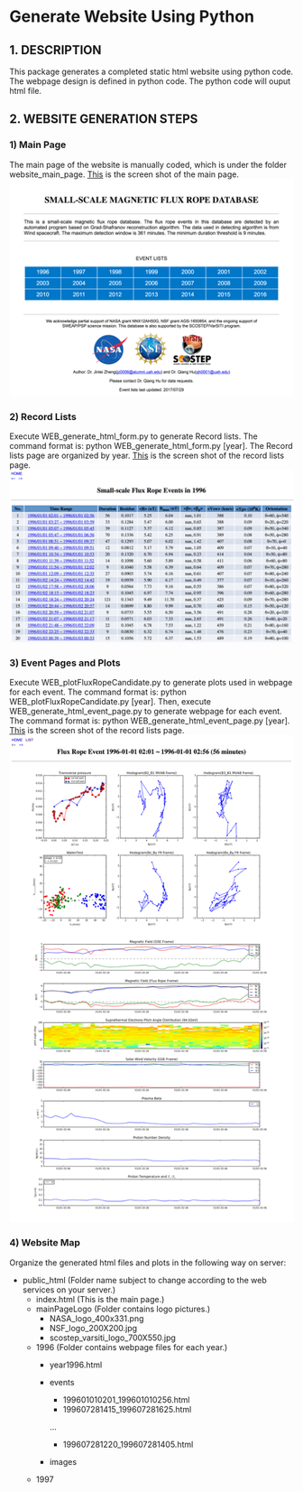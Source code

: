 
# Generate Website Using Python
## 1. DESCRIPTION
This package generates a completed static html website using python code. The webpage design is defined in python code. The python code will ouput html file. 

## 2. WEBSITE GENERATION STEPS
### 1) Main Page

The main page of the website is manually coded, which is under the folder website_main_page. [This](webpage_screen_shot/Main_Page_Screen_Shot.png) is the screen shot of the main page.
![ScreenShot](webpage_screen_shot/Main_Page_Screen_Shot.png)

### 2) Record Lists
Execute WEB_generate_html_form.py to generate Record lists. The command format is: python WEB_generate_html_form.py \[year\]. The Record lists page are organized by year. [This](webpage_screen_shot/Record_List_Screen_Shot.png) is the screen shot of the record lists page.
![ScreenShot](webpage_screen_shot/Record_List_Screen_Shot.png)

### 3) Event Pages and Plots
Execute WEB_plotFluxRopeCandidate.py to generate plots used in webpage for each event. The command format is: python WEB_plotFluxRopeCandidate.py \[year\]. Then, execute WEB_generate_html_event_page.py to generate webpage for each event. The command format is: python WEB_generate_html_event_page.py \[year\]. [This](webpage_screen_shot/Event_Page_Screen_Shot.png) is the screen shot of the record lists page.
![ScreenShot](webpage_screen_shot/Event_Page_Screen_Shot.png)

### 4) Website Map
Organize the generated html files and plots in the following way on server:
- public_html \(Folder name subject to change according to the web services on your server.\)
  - index.html \(This is the main page.\)
  - mainPageLogo \(Folder contains logo pictures.\)
    - NASA_logo_400x331.png
    - NSF_logo_200X200.jpg
    - scostep_varsiti_logo_700X550.jpg
  - 1996 \(Folder contains webpage files for each year.\)
    - year1996.html
    - events
      - 199601010201_199601010256.html
      - 199607281415_199607281625.html
      
      ...
      
      - 199607281220_199607281405.html
      
    - images
  - 1997
